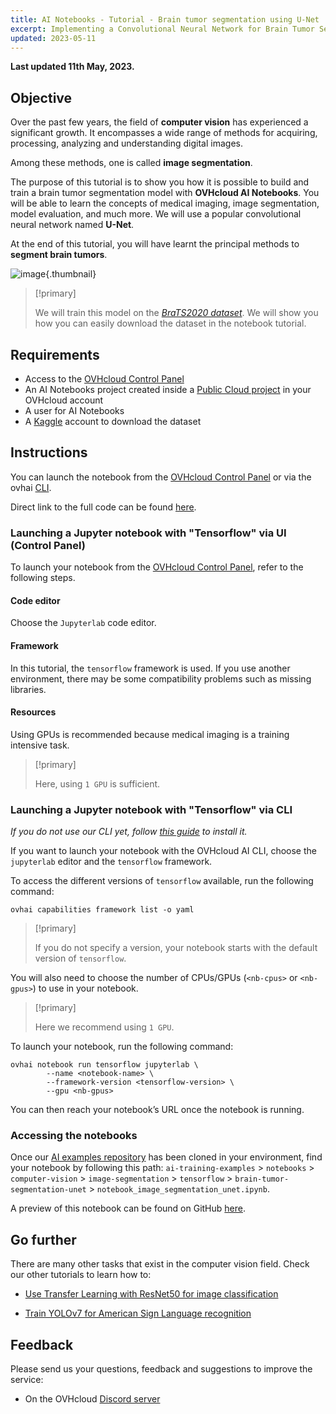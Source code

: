 ```yaml
---
title: AI Notebooks - Tutorial - Brain tumor segmentation using U-Net
excerpt: Implementing a Convolutional Neural Network for Brain Tumor Segmentation in Medical Imaging
updated: 2023-05-11
---
```


**Last updated 11th May, 2023.**

## Objective

Over the past few years, the field of **computer vision** has experienced a significant growth. It encompasses a wide range of methods for acquiring, processing, analyzing and understanding digital images.

Among these methods, one is called **image segmentation**.

The purpose of this tutorial is to show you how it is possible to build and train a brain tumor segmentation model with **OVHcloud AI Notebooks**. You will be able to learn the concepts of medical imaging, image segmentation, model evaluation, and much more. We will use a popular convolutional neural network named **U-Net**.

At the end of this tutorial, you will have learnt the principal methods to **segment brain tumors**.

![image](images/mri_orig_pred_segmentation.gif){.thumbnail}

> [!primary]
>
> We will train this model on the *[BraTS2020 dataset](http://braintumorsegmentation.org/)*. We will show you how you can easily download the dataset in the notebook tutorial.
>

## Requirements

- Access to the [OVHcloud Control Panel](https://www.ovh.com/auth/?action=gotomanager&from=https://www.ovh.ie/&ovhSubsidiary=ie)
- An AI Notebooks project created inside a [Public Cloud project](https://www.ovhcloud.com/en-ie/public-cloud/) in your OVHcloud account
- A user for AI Notebooks
- A [Kaggle](https://www.kaggle.com/) account to download the dataset

## Instructions

You can launch the notebook from the [OVHcloud Control Panel](https://www.ovh.com/auth/?action=gotomanager&from=https://www.ovh.ie/&ovhSubsidiary=ie) or via the ovhai [CLI](https://docs.ovh.com/ie/en/publiccloud/ai/cli/getting-started-cli/).

Direct link to the full code can be found [here](https://github.com/ovh/ai-training-examples/blob/main/notebooks/computer-vision/image-segmentation/tensorflow/brain-tumor-segmentation-unet/notebook_image_segmentation_unet.ipynb).

### Launching a Jupyter notebook with "Tensorflow" via UI (Control Panel)

To launch your notebook from the [OVHcloud Control Panel](https://www.ovh.com/auth/?action=gotomanager&from=https://www.ovh.ie/&ovhSubsidiary=ie), refer to the following steps.

#### Code editor

Choose the `Jupyterlab` code editor.

#### Framework

In this tutorial, the `tensorflow` framework is used. If you use another environment, there may be some compatibility problems such as missing libraries.

#### Resources

Using GPUs is recommended because medical imaging is a training intensive task.

> [!primary]
>
> Here, using `1 GPU` is sufficient.
>

### Launching a Jupyter notebook with "Tensorflow" via CLI

*If you do not use our CLI yet, follow [this guide](/pages/platform/ai/cli_10_howto_install_cli) to install it.*

If you want to launch your notebook with the OVHcloud AI CLI, choose the `jupyterlab` editor and the `tensorflow` framework.

To access the different versions of `tensorflow` available, run the following command:

```console
ovhai capabilities framework list -o yaml
```

> [!primary]
>
> If you do not specify a version, your notebook starts with the default version of `tensorflow`.
>

You will also need to choose the number of CPUs/GPUs (`<nb-cpus>` or `<nb-gpus>`) to use in your notebook.

> [!primary]
>
> Here we recommend using `1 GPU`.
>

To launch your notebook, run the following command:

```console
ovhai notebook run tensorflow jupyterlab \
		--name <notebook-name> \
		--framework-version <tensorflow-version> \
  	    --gpu <nb-gpus>
```

You can then reach your notebook’s URL once the notebook is running.

### Accessing the notebooks

Once our [AI examples repository](https://github.com/ovh/ai-training-examples/) has been cloned in your environment, find your notebook by following this path: `ai-training-examples` > `notebooks` > `computer-vision` > `image-segmentation` > `tensorflow` > `brain-tumor-segmentation-unet` > `notebook_image_segmentation_unet.ipynb`.

A preview of this notebook can be found on GitHub [here](https://github.com/ovh/ai-training-examples/blob/main/notebooks/computer-vision/image-segmentation/tensorflow/brain-tumor-segmentation-unet/notebook_image_segmentation_unet.ipynb).

## Go further

There are many other tasks that exist in the computer vision field. Check our other tutorials to learn how to:

- [Use Transfer Learning with ResNet50 for image classification](https://github.com/ovh/ai-training-examples/blob/main/notebooks/computer-vision/image-classification/tensorflow/resnet50/notebook-resnet-transfer-learning-image-classification.ipynb)

- [Train YOLOv7 for American Sign Language recognition](https://github.com/ovh/ai-training-examples/blob/main/notebooks/computer-vision/object-detection/miniconda/yolov7/notebook_object_detection_yolov7_asl.ipynb)

## Feedback

Please send us your questions, feedback and suggestions to improve the service:

- On the OVHcloud [Discord server](https://discord.com/invite/vXVurFfwe9)
